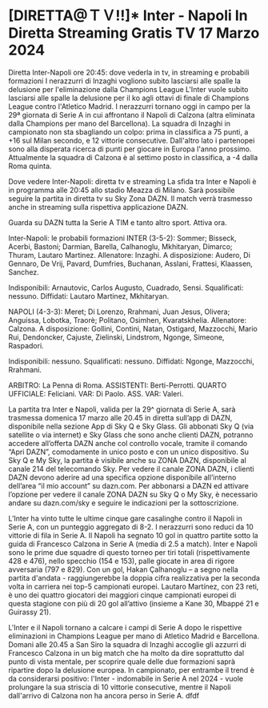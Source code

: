 <h1>[DIRETTA@ＴＶ!!]* Inter - Napoli In Diretta Streaming Gratis TV 17 Marzo 2024</h1>
Diretta Inter-Napoli ore 20:45: dove vederla in tv, in streaming e probabili formazioni
I nerazzurri di Inzaghi vogliono subito lasciarsi alle spalle la delusione per l'eliminazione dalla Champions League L'Inter vuole subito lasciarsi alle spalle la delusione per il ko agli ottavi di finale di Champions League contro l'Atletico Madrid. I nerazzurri tornano oggi in campo per la 29ª giornata di Serie A in cui affrontano il Napoli di Calzona (altra eliminata dalla Champions per mano del Barcellona). La squadra di Inzaghi in campionato non sta sbagliando un colpo: prima in classifica a 75 punti, a +16 sul Milan secondo, e 12 vittorie consecutive. Dall'altro lato i partenopei sono alla disperata ricerca di punti per giocare in Europa l'anno prossimo. Attualmente la squadra di Calzona è al settimo posto in classifica, a -4 dalla Roma quinta.

Dove vedere Inter-Napoli: diretta tv e streaming
La sfida tra Inter e Napoli è in programma alle 20:45 allo stadio Meazza di Milano. Sarà possibile seguire la partita in diretta tv su Sky Zona DAZN. Il match verrà trasmesso anche in streaming sulla rispettiva applicazione DAZN.

Guarda su DAZN tutta la Serie A TIM e tanto altro sport. Attiva ora.

Inter-Napoli: le probabili formazioni
INTER (3-5-2): Sommer; Bisseck, Acerbi, Bastoni; Darmian, Barella, Calhanoglu, Mkhitaryan, Dimarco; Thuram, Lautaro Martinez. Allenatore: Inzaghi.
A disposizione: Audero, Di Gennaro, De Vrij, Pavard, Dumfries, Buchanan, Asslani, Frattesi, Klaassen, Sanchez.

Indisponibili: Arnautovic, Carlos Augusto, Cuadrado, Sensi.
Squalificati: nessuno.
Diffidati: Lautaro Martinez, Mkhitaryan.

NAPOLI (4-3-3): Meret; Di Lorenzo, Rrahmani, Juan Jesus, Olivera; Anguissa, Lobotka, Traorè; Politano, Osimhen, Kvaratskhelia. Allenatore: Calzona.
A disposizione: Gollini, Contini, Natan, Ostigard, Mazzocchi, Mario Rui, Dendoncker, Cajuste, Zielinski, Lindstrom, Ngonge, Simeone, Raspadori.

Indisponibili: nessuno.
Squalificati: nessuno.
Diffidati: Ngonge, Mazzocchi, Rrahmani.

ARBITRO: La Penna di Roma. ASSISTENTI: Berti-Perrotti. QUARTO UFFICIALE: Feliciani. VAR: Di Paolo. ASS. VAR: Valeri.

La partita tra Inter e Napoli, valida per la 29^ giornata di Serie A, sarà trasmessa domenica 17 marzo alle 20.45 in diretta sull’app di DAZN, disponibile nella sezione App di Sky Q e Sky Glass. Gli abbonati Sky Q (via satellite o via internet) e Sky Glass che sono anche clienti DAZN, potranno accedere all’offerta DAZN anche col controllo vocale, tramite il comando “Apri DAZN”, comodamente in unico posto e con un unico dispositivo. Su Sky Q e My Sky, la partita è visibile anche su ZONA DAZN, disponibile al canale 214 del telecomando Sky. Per vedere il canale ZONA DAZN, i clienti DAZN devono aderire ad una specifica opzione disponibile all’interno dell’area “il mio account” su dazn.com. Per abbonarsi a DAZN ed attivare l’opzione per vedere il canale ZONA DAZN su Sky Q o My Sky, è necessario andare su dazn.com/sky e seguire le indicazioni per la sottoscrizione.

L’Inter ha vinto tutte le ultime cinque gare casalinghe contro il Napoli in Serie A, con un punteggio aggregato di 8-2. I nerazzurri sono reduci da 10 vittorie di fila in Serie A. Il Napoli ha segnato 10 gol in quattro partite sotto la guida di Francesco Calzona in Serie A (media di 2.5 a match). Inter e Napoli sono le prime due squadre di questo torneo per tiri totali (rispettivamente 428 e 476), nello specchio (154 e 153), palle giocate in area di rigore avversaria (797 e 829). Con un gol, Hakan Çalhanoglu – a segno nella partita d'andata - raggiungerebbe la doppia cifra realizzativa per la seconda volta in carriera nei top-5 campionati europei. Lautaro Martínez, con 23 reti, è uno dei quattro giocatori dei maggiori cinque campionati europei di questa stagione con più di 20 gol all’attivo (insieme a Kane 30, Mbappé 21 e Guirassy 21).

L'Inter e il Napoli tornano a calcare i campi di Serie A dopo le rispettive eliminazioni in Champions League per mano di Atletico Madrid e Barcellona. Domani alle 20.45 a San Siro la squadra di Inzaghi accoglie gli azzurri di Francesco Calzona in un big match che ha molto da dire soprattutto dal punto di vista mentale, per scoprire quale delle due formazioni saprà ripartire dopo la delusione europea. In campionato, per entrambe il trend è da considerarsi positivo: l'Inter - indomabile in Serie A nel 2024 - vuole prolungare la sua striscia di 10 vittorie consecutive, mentre il Napoli dall'arrivo di Calzona non ha ancora perso in Serie A.  dfdf
